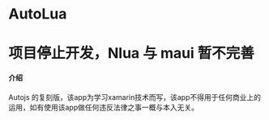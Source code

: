 # AutoLua

# 项目停止开发，Nlua 与 maui 暂不完善

#### 介绍
Autojs 的复刻版，该app为学习xamarin技术而写，该app不得用于任何商业上的运用，如有使用该app做任何违反法律之事一概与本入无关。
